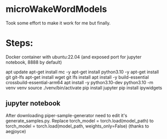 # microWakeWordModels

Took some effort to make it work for me but finally. 

# Steps:
Docker container with ubuntu:22.04 (and exposed port for jupyter notebook, 8888 by default)

apt update
apt-get install mc -y
apt-get install python3.10 -y
apt-get install git git-lfs
apt-get install wget
git lfs install
apt install -y build-essential crossbuild-essential-arm64
apt install -y python3.10-dev
python3.10 -m venv venv
source ./venv/bin/activate
pip install jupyter
pip install ipywidgets

jupyter notebook
----------
After downloading piper-sample-generator need to edit it's generate_samples.py. Replace torch_model = torch.load(model_path) to torch_model = torch.load(model_path, weights_only=False) (thanks to aegjoyce)
